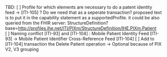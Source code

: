 TBD:
[ ] Profile for which elements are necessary to do a patent identity feed -> [ITI-105] ? Do we need that as a seperate transaction? proposed text is to put it in the capability statement as a supportedProfile. it could be also queried from the FHIR server: StructureDefinition?base=http://profiles.ihe.net/ITI/PIXm/StructureDefinition/IHE.PIXm.Patient
[ ] Naming conflict [ITI-93] and [ITI-104] : Mobile Patient Identity Feed [ITI-93] -> Mobile Patient Identifier Cross-Reference Feed [ITI-104]
[ ] Add to [ITI-104] transaction the Delete Patient operation -> Optional because of PIX V2, V3 grouping
